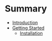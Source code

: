 # Summary

- [Introduction](./introduction.md)
- [Getting Started](./getting-started.md)
  - [Installation](./installation.md)
